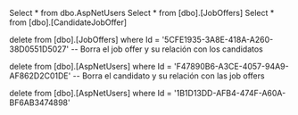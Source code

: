 Select * from dbo.AspNetUsers
Select * from [dbo].[JobOffers]
Select * from [dbo].[CandidateJobOffer]

delete from [dbo].[JobOffers] where Id = '5CFE1935-3A8E-418A-A260-38D0551D5027' -- Borra el job offer y su relación con los candidatos

delete from [dbo].[AspNetUsers] where Id = 'F47890B6-A3CE-4057-94A9-AF862D2C01DE' -- Borra el candidato y su relación con las job offers

delete from [dbo].[AspNetUsers] where Id = '1B1D13DD-AFB4-474F-A60A-BF6AB3474898'